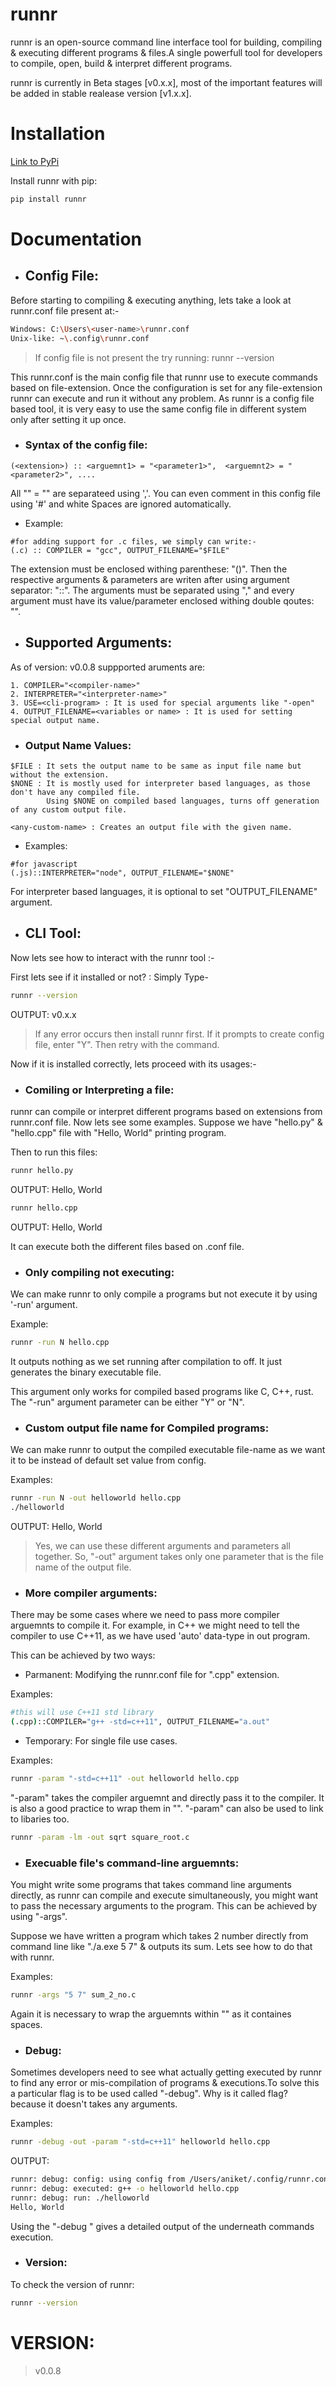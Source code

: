 # runnr
runnr is an open-source command line interface tool for building, compiling & executing different programs & files.A single powerfull tool for developers to compile, open, build & interpret different programs.

runnr is currently in Beta stages [v0.x.x], most of the important features will be added in stable realease version [v1.x.x].
# Installation

[Link to PyPi](https://pypi.org/project/runnr/)

Install runnr with pip:
```bash
pip install runnr
```
    
# Documentation

- ## Config File:

Before starting to compiling & executing anything, lets take a look at runnr.conf file present at:-
```bash
Windows: C:\Users\<user-name>\runnr.conf
Unix-like: ~\.config\runnr.conf
```

>If config file is not present the try running: runnr --version

This runnr.conf is the main config file that runnr use to execute commands based on file-extension. Once the configuration is set for any file-extension runnr can execute and run it without any problem. As runnr is a config file based tool, it is very easy to use the same config file in different system only after setting it up once.

- ### Syntax of the config file:

```
(<extension>) :: <arguemnt1> = "<parameter1>",  <arguemnt2> = "<parameter2>", ....
```
All "<argument>" = "<parameter>" are separateed using ','. You can even comment in this config file using '#' and white Spaces are ignored automatically.

- Example:

```
#for adding support for .c files, we simply can write:-
(.c) :: COMPILER = "gcc", OUTPUT_FILENAME="$FILE"
```

The extension must be enclosed withing parenthese: "()". Then the respective arguments & parameters are writen after using argument separator: "::". The arguments must be separated using "," and every argument must have its value/parameter enclosed withing double qoutes: "".

- ## Supported Arguments:
As of version: v0.0.8 suppported aruments are:

```
1. COMPILER="<compiler-name>"
2. INTERPRETER="<interpreter-name>"
3. USE=<cli-program> : It is used for special arguments like "-open"
4. OUTPUT_FILENAME=<variables or name> : It is used for setting special output name.
```

- ### Output Name Values:
```
$FILE : It sets the output name to be same as input file name but without the extension.
$NONE : It is mostly used for interpreter based languages, as those don't have any compiled file.
        Using $NONE on compiled based languages, turns off generation of any custom output file.

<any-custom-name> : Creates an output file with the given name.
```
- Examples:
```
#for javascript
(.js)::INTERPRETER="node", OUTPUT_FILENAME="$NONE"
```

For interpreter based languages, it is optional to set "OUTPUT_FILENAME" argument.

- ## CLI Tool:
Now lets see how to interact with the runnr tool :- 

First lets see if it installed or not? : Simply Type-
```bash
runnr --version
```
OUTPUT: v0.x.x

>If any error occurs then install runnr first.
>If it prompts to create config file, enter "Y". Then retry with the command.

Now if it is installed correctly, lets proceed with its usages:-

- ### Comiling or Interpreting a file:
runnr can compile or interpret different programs based on extensions from runnr.conf file. Now lets see some examples. Suppose we have "hello.py" & "hello.cpp" file with "Hello, World" printing program.

Then to run this files:
``` bash
runnr hello.py
```

OUTPUT: Hello, World

```bash
runnr hello.cpp
```

OUTPUT: Hello, World

It can execute both the different files based on .conf file.

- ### Only compiling not executing:
We can make runnr to only compile a programs but not execute it by using '-run' argument.

Example:
```bash
runnr -run N hello.cpp
```

It outputs nothing as we set running after compilation to off. It just generates the binary executable file.

This argument only works for compiled based programs like C, C++, rust. The "-run" argument parameter can be either "Y" or "N".

- ### Custom output file name for Compiled programs:

We can make runnr to output the compiled executable file-name as we want it to be instead of default set value from config.

Examples:
```bash
runnr -run N -out helloworld hello.cpp
./helloworld
```
OUTPUT: Hello, World
>Yes, we can use these different arguments and parameters all together.
So, "-out" argument takes only one parameter that is the file name of the output file.

- ### More compiler arguments:
There may be some cases where we need to pass more compiler arguemnts to compile it. For example, in C++ we might need to tell the compiler to use C++11, as we have used 'auto' data-type in out program. 

This can be achieved by two ways:

- Parmanent:
Modifying the runnr.conf file for ".cpp" extension.

Examples:
```bash
#this will use C++11 std library
(.cpp)::COMPILER="g++ -std=c++11", OUTPUT_FILENAME="a.out"
```

- Temporary:
For single file use cases.

Examples:
```bash
runnr -param "-std=c++11" -out helloworld hello.cpp
```

"-param" takes the compiler arguemnt and directly pass it to the compiler. It is also a good practice to wrap them in "". "-param" can also be used to link to libaries too.

```bash
runnr -param -lm -out sqrt square_root.c
```

- ### Execuable file's command-line arguemnts:
You might write some programs that takes command line arguments directly, as runnr can compile and execute simultaneously, you might want to pass the necessary arguments to the program. This can be achieved by using "-args".

Suppose we have written a program which takes 2 number directly from command line like "./a.exe 5 7" & outputs its sum. Lets see how to do that with runnr.

Examples:

```bash
runnr -args "5 7" sum_2_no.c
```

Again it is necessary to wrap the arguemnts within "" as it containes spaces.

- ### Debug:

Sometimes developers need to see what actually getting executed by runnr to find any error or mis-compilation of programs & executions.To solve this a particular flag is to be used called "-debug". Why is it called flag? because it doesn't takes any arguments.

Examples:
```bash
runnr -debug -out -param "-std=c++11" helloworld hello.cpp
```

OUTPUT:
```bash
runnr: debug: config: using config from /Users/aniket/.config/runnr.conf
runnr: debug: executed: g++ -o helloworld hello.cpp
runnr: debug: run: ./helloworld
Hello, World
```

Using the "-debug " gives a detailed output of the underneath commands execution.

- ### Version:
To check the version of runnr:

```bash
runnr --version
```

# VERSION:
>v0.0.8